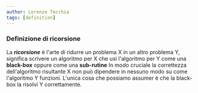 ```yaml
---
author: Lorenzo Tecchia
tags: [definition]
---
```


### Definizione di ricorsione
La ***ricorsione*** è l'arte di ridurre un problema X in un altro problema Y, significa scrivere un algoritmo per X che usi l'algoritmo per Y come una **black-box** oppure come una **sub-rutine**
In modo cruciale la correttezza dell'algoritmo risultante X non può dipendere in nessuno modo su come l'algoritmo Y funzioni. L'unica cosa che possiamo assumer è che la black-box la risolvi Y correttamente.

